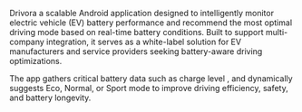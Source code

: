 Drivora a scalable Android application designed to intelligently monitor electric vehicle (EV) battery performance and recommend the most optimal driving mode based on real-time battery conditions. Built to support multi-company integration, it serves as a white-label solution for EV manufacturers and service providers seeking battery-aware driving optimizations.

The app gathers critical battery data such as charge level , and dynamically suggests Eco, Normal, or Sport mode to improve driving efficiency, safety, and battery longevity.
